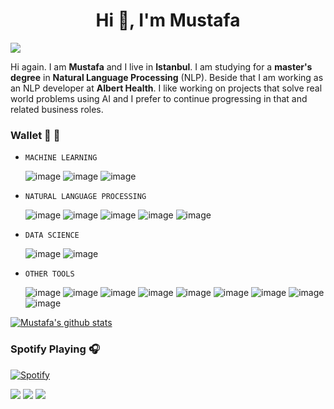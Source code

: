 <h1 align="center">Hi 👋, I'm Mustafa</h1>

![](https://komarev.com/ghpvc/?username=mdurmuss&color=red)

Hi again. I am <b>Mustafa</b> and I live in <b>Istanbul</b>. I am studying for a <b>master's degree</b> in <b>Natural Language Processing</b> (NLP). Beside that I am working as an NLP developer at <b>Albert Health</b>. I like working on projects that solve real world problems using AI and I prefer to continue progressing in that and related business roles.

### Wallet :bookmark: :necktie:

- `MACHINE LEARNING`

	![image](https://img.shields.io/badge/TensorFlow-FF6F00?style=for-the-badge&logo=TensorFlow&logoColor=white) ![image](https://img.shields.io/badge/Keras-D00000?style=for-the-badge&logo=Keras&logoColor=white) ![image](https://img.shields.io/badge/scikit_learn-F7931E?style=for-the-badge&logo=scikit-learn&logoColor=white)

- `NATURAL LANGUAGE PROCESSING`

	![image](https://img.shields.io/badge/dialogflow-FF9800?style=for-the-badge&logo=dialogflow&logoColor=white) ![image](https://img.shields.io/badge/-NLTK-orange) ![image](https://img.shields.io/badge/-spaCy-green) ![image](https://img.shields.io/badge/-HuggingFace-orange) ![image](https://img.shields.io/badge/-Rasa-blueviolet)

- `DATA SCIENCE`

	![image](https://img.shields.io/badge/Numpy-777BB4?style=for-the-badge&logo=numpy&logoColor=white)  ![image](https://img.shields.io/badge/Pandas-2C2D72?style=for-the-badge&logo=pandas&logoColor=white)

- `OTHER TOOLS`

	![image](https://img.shields.io/badge/Streamlit-FF4B4B?style=for-the-badge&logo=Streamlit&logoColor=white) ![image](https://img.shields.io/badge/Heroku-430098?style=for-the-badge&logo=heroku&logoColor=white)  ![image](https://img.shields.io/badge/Google_Cloud-4285F4?style=for-the-badge&logo=google-cloud&logoColor=white) ![image](https://img.shields.io/badge/MariaDB-003545?style=for-the-badge&logo=mariadb&logoColor=white) ![image](https://img.shields.io/badge/Jupyter-F37626.svg?&style=for-the-badge&logo=Jupyter&logoColor=white) ![image](https://img.shields.io/badge/Flask-000000?style=for-the-badge&logo=flask&logoColor=white) ![image](https://img.shields.io/badge/Git-F05032?style=for-the-badge&logo=git&logoColor=white) ![image](https://img.shields.io/badge/Selenium-43B02A?style=for-the-badge&logo=Selenium&logoColor=white)  ![image](https://img.shields.io/badge/Ubuntu-E95420?style=for-the-badge&logo=ubuntu&logoColor=white)

[![Mustafa's github stats](https://github-readme-stats.vercel.app/api?username=mdurmuss&count_private=true&show_icons=true&theme=default)](https://github-readme-stats.vercel.app/api?username=mdurmuss)


### Spotify Playing 🎧

[![Spotify](https://novatorem.mdurmuss.vercel.app/api/spotify)](https://open.spotify.com/user/mustafa-durmuss)

[![](https://img.shields.io/badge/linkedin-%230077B5.svg?&style=for-the-badge&logo=linkedin&logoColor=white)](https://www.linkedin.com/in/mustafadurmuss/) [![](https://img.shields.io/badge/twitter-%231DA1F2.svg?&style=for-the-badge&logo=twitter&logoColor=white)](https://www.twitter.com/_mdurmus) [![](https://img.shields.io/badge/instagram-%23E4405F.svg?&style=for-the-badge&logo=instagram&logoColor=white)](https://instagram.com/_mdurmus)